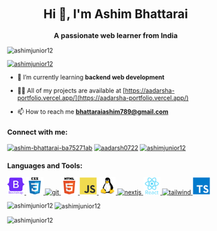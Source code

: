 <h1 align="center">Hi 👋, I'm Ashim Bhattarai</h1>
<h3 align="center">A passionate web learner from India</h3>

<p align="left"> <img src="https://komarev.com/ghpvc/?username=ashimjunior12&label=Profile%20views&color=0e75b6&style=flat" alt="ashimjunior12" /> </p>

<p align="left"> <a href="https://github.com/ryo-ma/github-profile-trophy"><img src="https://github-profile-trophy.vercel.app/?username=ashimjunior12" alt="ashimjunior12" /></a> </p>

- 🌱 I’m currently learning **backend web development**

- 👨‍💻 All of my projects are available at [https://aadarsha-portfolio.vercel.app/](https://aadarsha-portfolio.vercel.app/)

- 📫 How to reach me **bhattaraiashim789@gmail.com**

<h3 align="left">Connect with me:</h3>
<p align="left">
<a href="https://linkedin.com/in/ashim-bhattarai-ba75271ab" target="blank"><img align="center" src="https://raw.githubusercontent.com/rahuldkjain/github-profile-readme-generator/master/src/images/icons/Social/linked-in-alt.svg" alt="ashim-bhattarai-ba75271ab" height="30" width="40" /></a>
<a href="https://instagram.com/aadarsh0722" target="blank"><img align="center" src="https://raw.githubusercontent.com/rahuldkjain/github-profile-readme-generator/master/src/images/icons/Social/instagram.svg" alt="aadarsh0722" height="30" width="40" /></a>
<a href="https://medium.com/ashimjunior12" target="blank"><img align="center" src="https://raw.githubusercontent.com/rahuldkjain/github-profile-readme-generator/master/src/images/icons/Social/medium.svg" alt="ashimjunior12" height="30" width="40" /></a>
</p>

<h3 align="left">Languages and Tools:</h3>
<p align="left"> <a href="https://getbootstrap.com" target="_blank" rel="noreferrer"> <img src="https://raw.githubusercontent.com/devicons/devicon/master/icons/bootstrap/bootstrap-plain-wordmark.svg" alt="bootstrap" width="40" height="40"/> </a> <a href="https://www.w3schools.com/css/" target="_blank" rel="noreferrer"> <img src="https://raw.githubusercontent.com/devicons/devicon/master/icons/css3/css3-original-wordmark.svg" alt="css3" width="40" height="40"/> </a> <a href="https://git-scm.com/" target="_blank" rel="noreferrer"> <img src="https://www.vectorlogo.zone/logos/git-scm/git-scm-icon.svg" alt="git" width="40" height="40"/> </a> <a href="https://www.w3.org/html/" target="_blank" rel="noreferrer"> <img src="https://raw.githubusercontent.com/devicons/devicon/master/icons/html5/html5-original-wordmark.svg" alt="html5" width="40" height="40"/> </a> <a href="https://developer.mozilla.org/en-US/docs/Web/JavaScript" target="_blank" rel="noreferrer"> <img src="https://raw.githubusercontent.com/devicons/devicon/master/icons/javascript/javascript-original.svg" alt="javascript" width="40" height="40"/> </a> <a href="https://www.linux.org/" target="_blank" rel="noreferrer"> <img src="https://raw.githubusercontent.com/devicons/devicon/master/icons/linux/linux-original.svg" alt="linux" width="40" height="40"/> </a> <a href="https://nextjs.org/" target="_blank" rel="noreferrer"> <img src="https://cdn.worldvectorlogo.com/logos/nextjs-2.svg" alt="nextjs" width="40" height="40"/> </a> <a href="https://reactjs.org/" target="_blank" rel="noreferrer"> <img src="https://raw.githubusercontent.com/devicons/devicon/master/icons/react/react-original-wordmark.svg" alt="react" width="40" height="40"/> </a> <a href="https://tailwindcss.com/" target="_blank" rel="noreferrer"> <img src="https://www.vectorlogo.zone/logos/tailwindcss/tailwindcss-icon.svg" alt="tailwind" width="40" height="40"/> </a> <a href="https://www.typescriptlang.org/" target="_blank" rel="noreferrer"> <img src="https://raw.githubusercontent.com/devicons/devicon/master/icons/typescript/typescript-original.svg" alt="typescript" width="40" height="40"/> </a> </p>

<p><img align="left" src="https://github-readme-stats.vercel.app/api/top-langs?username=ashimjunior12&show_icons=true&locale=en&layout=compact" alt="ashimjunior12" /></p>

<p>&nbsp;<img align="center" src="https://github-readme-stats.vercel.app/api?username=ashimjunior12&show_icons=true&locale=en" alt="ashimjunior12" /></p>

<p><img align="center" src="https://github-readme-streak-stats.herokuapp.com/?user=ashimjunior12&" alt="ashimjunior12" /></p>
